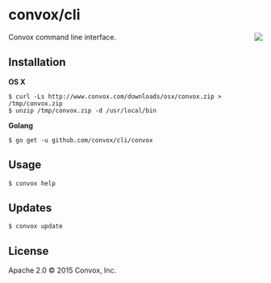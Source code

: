# convox/cli 

<a href="https://travis-ci.org/convox/cli">
  <img align="right" src="https://travis-ci.org/convox/cli.svg?branch=master">
</a>

Convox command line interface.

## Installation

**OS X**

    $ curl -Ls http://www.convox.com/downloads/osx/convox.zip > /tmp/convox.zip
    $ unzip /tmp/convox.zip -d /usr/local/bin

**Golang**

    $ go get -u github.com/convox/cli/convox

## Usage

    $ convox help

## Updates

    $ convox update

## License

Apache 2.0 &copy; 2015 Convox, Inc.
